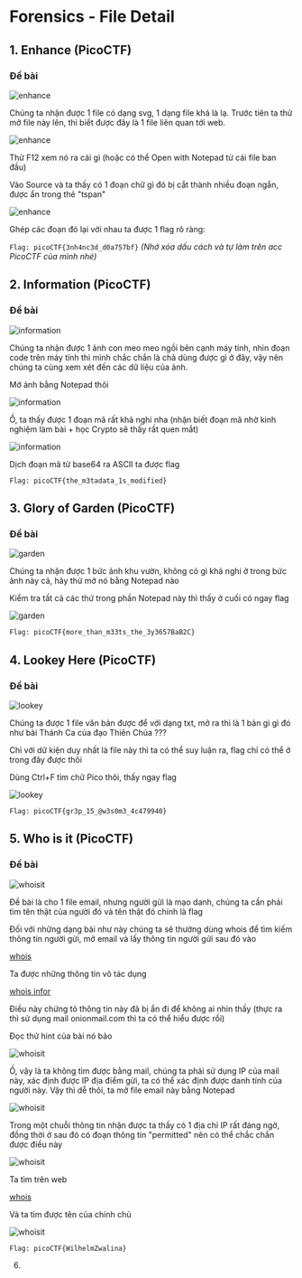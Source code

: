 # Forensics - File Detail
## 1. Enhance (PicoCTF)

### Đề bài

![enhance]()

<p>Chúng ta nhận được 1 file có dạng svg, 1 dạng file khá là lạ. Trước tiên ta thử mở file này lên, thì biết được đây là 1 file liên quan tới web.<p>

![enhance]()

<p> Thử F12 xem nó ra cái gì (hoặc có thể Open with Notepad từ cái file ban đầu)<p>
<p> Vào Source và ta thấy có 1 đoạn chữ gì đó bị cắt thành nhiều đoạn ngắn, được ẩn trong thẻ "tspan"<p>

![enhance]()

<p>Ghép các đoạn đó lại với nhau ta được 1 flag rõ ràng: <p>

```Flag: picoCTF{3nh4nc3d_d0a757bf}``` *(Nhớ xóa dấu cách và tự làm trên acc PicoCTF của mình nhé)*

## 2. Information (PicoCTF)

### Đề bài 

![information]()

<p> Chúng ta nhận được 1 ảnh con meo meo ngồi bên cạnh máy tính, nhìn đoạn code trên máy tính thì mình chắc chắn là chả dùng được gì ở đây, vậy nên chúng ta cùng xem xét đến các dữ liệu của ảnh. <p>

<p> Mở ảnh bằng Notepad thôi <p>

![information]()

<p> Ồ, ta thấy được 1 đoạn mã rất khả nghi nha (nhận biết đoạn mã nhờ kinh nghiệm làm bài + học Crypto sẽ thấy rất quen mắt) <p>

![information]()

<p> Dịch đoạn mã từ base64 ra ASCII ta được flag <p>

```Flag: picoCTF{the_m3tadata_1s_modified}```

## 3. Glory of Garden (PicoCTF)

### Đề bài

![garden]()

<p> Chúng ta nhận được 1 bức ảnh khu vườn, không có gì khả nghi ở trong bức ảnh này cả, hãy thử mở nó bằng Notepad nào <p>

<p> Kiểm tra tất cả các thứ trong phần Notepad này thì thấy ở cuối có ngay flag <p>

![garden]()

```Flag: picoCTF{more_than_m33ts_the_3y3657BaB2C}```

## 4. Lookey Here (PicoCTF)

### Đề bài

![lookey]()

<p> Chúng ta được 1 file văn bản được để với dạng txt, mở ra thì là 1 bản gì gì đó như bài Thánh Ca của đạo Thiên Chúa ??? <p> 

<p> Chỉ với dữ kiện duy nhất là file này thì ta có thể suy luận ra, flag chỉ có thể ở trong đây được thôi <p>

<p> Dùng Ctrl+F tìm chữ Pico thôi, thấy ngay flag <p>

![lookey]()

```Flag: picoCTF{gr3p_15_@w3s0m3_4c479940}```

## 5. Who is it (PicoCTF)

### Đề bài

![whoisit]()

<p> Đề bài là cho 1 file email, nhưng người gửi là mạo danh, chúng ta cần phải tìm tên thật của người đó và tên thật đó chính là flag <p>

<p> Đối với những dạng bài như này chúng ta sẽ thường dùng whois để tìm kiếm thông tin người gửi, mở email và lấy thông tin người gửi sau đó vào <p>

[whois](https://whois.whoisxmlapi.com/)

<p> Ta được những thông tin vô tác dụng <p> 

[whois infor](https://whois.whoisxmlapi.com/lookup-report/ax5D3ejj26)

<p> Điều này chứng tỏ thông tin này đã bị ẩn đi để không ai nhìn thấy (thực ra thì sử dụng mail onionmail.com thì ta có thể hiểu được rồi) <p>

<p> Đọc thử hint của bài nó bảo <p>

![whoisit]()

<p> Ồ, vậy là ta không tìm được bằng mail, chúng ta phải sử dụng IP của mail này, xác định được IP địa điểm gửi, ta có thể xác định được danh tính của người này. Vậy thì dễ thôi, ta mở file email này bằng Notepad <p>

![whoisit]()

<p> Trong một chuỗi thông tin nhận được ta thấy có 1 địa chỉ IP rất đáng ngờ, đồng thời ở sau đó có đoạn thông tin "permitted" nên có thể chắc chắn được điều này <p>

![whoisit]()

<p> Ta tìm trên web <p>

[whois](https://www.whois.com/whois/)

<p> Và ta tìm được tên của chính chủ <p>

![whoisit]()

```Flag: picoCTF{WilhelmZwalina}```

6. 